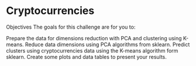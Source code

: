 # Cryptocurrencies
Objectives
The goals for this challenge are for you to:

Prepare the data for dimensions reduction with PCA and clustering using K-means.
Reduce data dimensions using PCA algorithms from sklearn.
Predict clusters using cryptocurrencies data using the K-means algorithm form sklearn.
Create some plots and data tables to present your results.
